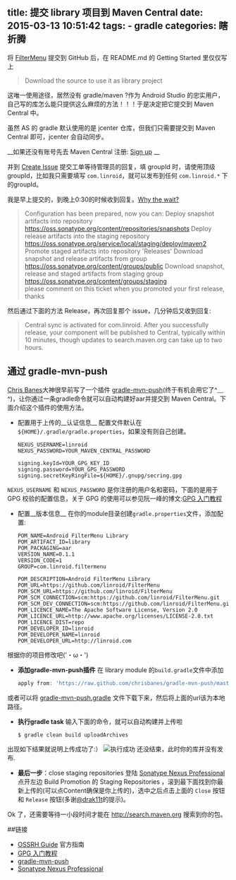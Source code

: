 
title: 提交 library 项目到 Maven Central
date: 2015-03-13 10:51:42
tags:
	- gradle
categories: 瞎折腾
---
  将 [FilterMenu](http://github.com/linroid/FilterMenu) 提交到 GitHub 后，在 README.md 的 Getting Started 里仅仅写上

  > Download the source to use it as library project

  这唯一使用途径，居然没有 gradle/maven ?作为 Android Studio 的忠实用户，自己写的库怎么能只提供这么麻烦的方法！！！于是决定把它提交到 Maven Central 中。
<!--more-->

虽然 AS 的 gradle 默认使用的是 jcenter 仓库，但我们只需要提交到 Maven Central 即可，jcenter 会自动同步。  

__如果还没有账号先去 Maven Central 注册: [Sign up](https://issues.sonatype.org/secure/Signup!default.jspa) __

并到 [Create Issue](https://issues.sonatype.org/secure/CreateIssue.jspa?issuetype=21&pid=10134) 提交工单等待管理员的回复，填 groupId 时，请使用顶级 groupId，比如我只需要填写 `com.linroid`，就可以发布到任何 `com.linroid.*` 下的groupId。

我是早上提交的，到晚上0:30的时候收到回复。[Why the wait?](http://central.sonatype.org/articles/2014/Feb/27/why-the-wait/)

> Configuration has been prepared, now you can:
Deploy snapshot artifacts into repository https://oss.sonatype.org/content/repositories/snapshots
Deploy release artifacts into the staging repository https://oss.sonatype.org/service/local/staging/deploy/maven2
Promote staged artifacts into repository 'Releases'
Download snapshot and release artifacts from group https://oss.sonatype.org/content/groups/public
Download snapshot, release and staged artifacts from staging group https://oss.sonatype.org/content/groups/staging  
please comment on this ticket when you promoted your first release, thanks

然后通过下面的方法 Release，再次回复那个 issue，几分钟后又收到回复:

> Central sync is activated for com.linroid. After you successfully release, your component will be published to Central, typically within 10 minutes, though updates to search.maven.org can take up to two hours.

## 通过 gradle-mvn-push

 [Chris Banes](https://chris.banes.me/)大神很早前写了一个插件 [gradle-mvn-push](https://github.com/chrisbanes/gradle-mvn-push)(终于有机会用它了^﹏^)，让你通过一条gradle命令就可以自动构建好aar并提交到 Maven Central。下面介绍这个插件的使用方法。

 - 配置用于上传的__认证信息__
  配置文件默认在` ${HOME}/.gradle/gradle.properties`，如果没有则自己创建。

	```properties
	NEXUS_USERNAME=linroid
	NEXUS_PASSWORD=YOUR_MAVEN_CENTRAL_PASSWORD

	signing.keyId=YOUR_GPG_KEY_ID
	signing.password=YOUR_GPG_PASSWORD
	signing.secretKeyRingFile=${HOME}/.gnupg/secring.gpg
	```
 `NEXUS_USERNAME` 和 `NEXUS_PASSWORD` 是你注册的用户名和密码，下面的是用于 GPG 校验的配置信息，关于 GPG 的使用可以参见阮一峰的博文:[GPG 入门教程](http://www.ruanyifeng.com/blog/2013/07/gpg.html)

 - 配置__版本信息__
   在你的module目录创建`gradle.properties`文件，添加配置:
	```
	POM_NAME=Android FilterMenu Library
	POM_ARTIFACT_ID=library
	POM_PACKAGING=aar
	VERSION_NAME=0.1.1
	VERSION_CODE=1
	GROUP=com.linroid.filtermenu

	POM_DESCRIPTION=Android FilterMenu Library
	POM_URL=https://github.com/linroid/FilterMenu
	POM_SCM_URL=https://github.com/linroid/FilterMenu
	POM_SCM_CONNECTION=scm:https://github.com/linroid/FilterMenu.git
	POM_SCM_DEV_CONNECTION=scm:https://github.com/linroid/FilterMenu.git
	POM_LICENCE_NAME=The Apache Software License, Version 2.0
	POM_LICENCE_URL=http://www.apache.org/licenses/LICENSE-2.0.txt
	POM_LICENCE_DIST=repo
	POM_DEVELOPER_ID=linroid
	POM_DEVELOPER_NAME=linroid
	POM_DEVELOPER_URL=http://linroid.com
	```
  根据你的项目修改吧('・ω・')
 
 - __添加gradle-mvn-push插件__
  在 library module 的`build.gradle`文件中添加
	```groovy
	apply from: 'https://raw.github.com/chrisbanes/gradle-mvn-push/master/gradle-mvn-push.gradle
	```
  或者可以将 [gradle-mvn-push.gradle](https://raw.githubusercontent.com/chrisbanes/gradle-mvn-push/master/gradle-mvn-push.gradle) 文件下载下来，然后将上面的url该为本地路径。

 - __执行gradle task__
  输入下面的命令，就可以自动构建并上传啦
	```bash
	$ gradle clean build uploadArchives
	```
  出现如下结果就说明上传成功了:）
	![执行成功](http://7u2rtn.com1.z0.glb.clouddn.com/QQ20150313-2@2x.png)
  还没结束，此时你的库并没有发布.
  
 - __最后一步__：close staging repositories 
  登陆 [Sonatype Nexus Professional](https://oss.sonatype.org/) 点开左边 Build Promotion 的 Staging Repositories ，滚到最下面找到你最新上传的(可以点Content确保是你上传的)，选中之后点击上面的 `Close` 按钮 和 `Release` 按钮(多谢[@drak11t](http://weibo.com/drak11t)的提示)。
  
  Ok 了，还需要等待一小段时间才能在 http://search.maven.org 搜索到你的包。

##链接
 - [OSSRH Guide](http://central.sonatype.org/pages/ossrh-guide.html) 官方指南
 - [GPG 入门教程](http://www.ruanyifeng.com/blog/2013/07/gpg.html)
 - [gradle-mvn-push](https://github.com/chrisbanes/gradle-mvn-push) 
 - [Sonatype Nexus Professional](https://oss.sonatype.org/)